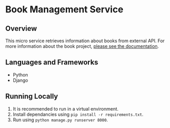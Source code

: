 # Book Management Service
## Overview
This micro service retrieves information about books from external API. For more information about the book project, [please see the documentation]([url](https://docs.google.com/document/d/1LvHT8xOp4zcBQOKy8d-ObZdpGuUKXOrHFOg9KL4htDU/edit?usp=sharing)).

## Languages and Frameworks
- Python
- Django

## Running Locally
1. It is recommended to run in a virtual environment.
2. Install dependancies using ```pip install -r requirements.txt```.
3. Run using ```python manage.py runserver 8000```.
